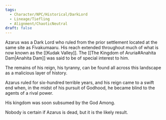 ```yaml
---
tags:
  - Character/NPC/Historical/DarkLord
  - Lineage/Tiefling
  - Alignment/ChaoticNeutral
draft: false
---
```

Azarus was a Dark Lord who ruled from the prior settlement located at the same site as Fivakumaaru. His reach extended throughout much of what is now known as the [[Kudak Valley]]. The [[The Kingdom of Aruria#Anahita Dam|Anahita Dam]] was said to be of special interest to him. 

The remains of his reign, his tyranny, can be found all across this landscape as a malicious layer of history.

Azarus ruled for six-hundred terrible years, and his reign came to a swift end when, in the midst of his pursuit of Godhood, he became blind to the agents of a rival power. 

His kingdom was soon subsumed by the God Among.

Nobody is certain if Azarus is dead, but it is the likely result.